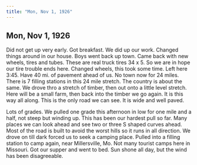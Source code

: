 ```yaml
---  
title: "Mon, Nov 1, 1926"  
---  
```

## Mon, Nov 1, 1926
Did not get up very early. Got breakfast. We did up our work. Changed things around in our house. Boys went back up town. Came back with new wheels, tires and tubes. These are real truck tires 34 x 5. So we are in hope our tire trouble ends here. Changed wheels, this took some time. Left here 3:45. Have 40 mi. of pavement ahead of us. No town now for 24 miles. There is 7 filling stations in this 24 mile stretch. The country is about the same. We drove thro a stretch of timber, then out onto a little level stretch. Here will be a small farm, then back into the timber we go again. It is this way all along. This is the only road we can see. It is wide and well paved.

Lots of grades. We pulled one grade this afternoon in low for one mile and a half, not steep but winding up. This has been our hardest pull so far. Many places we can look ahead and see two or three S shaped curves ahead. Most of the road is built to avoid the worst hills so it runs in all direction. We drove on till dark forced us to seek a camping place. Pulled into a filling station to camp again, near Millersville, Mo. Not many tourist camps here in Missouri. Got our supper and went to bed. Sun shone all day, but the wind has been disagreeable.

